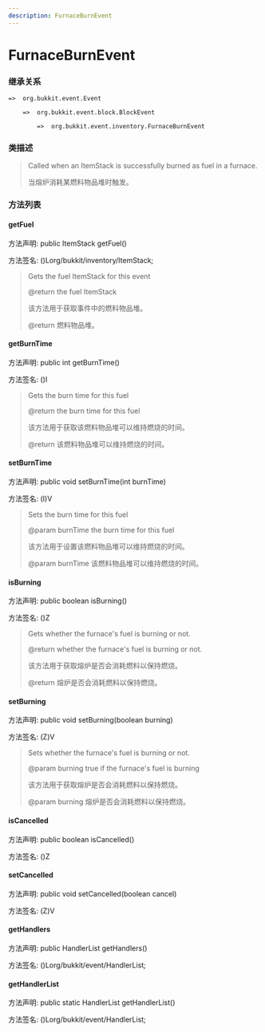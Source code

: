 ```yaml
---
description: FurnaceBurnEvent
---
```


# FurnaceBurnEvent

### 继承关系

    =>  org.bukkit.event.Event

        =>  org.bukkit.event.block.BlockEvent

            =>  org.bukkit.event.inventory.FurnaceBurnEvent

### 类描述

> Called when an ItemStack is successfully burned as fuel in a furnace.
>
>
> 
> 当熔炉消耗某燃料物品堆时触发。

### 方法列表

#### getFuel

方法声明: public ItemStack getFuel()

方法签名: ()Lorg/bukkit/inventory/ItemStack;

> Gets the fuel ItemStack for this event
>
> @return the fuel ItemStack
>
>
> 
> 该方法用于获取事件中的燃料物品堆。
>
> @return 燃料物品堆。

#### getBurnTime

方法声明: public int getBurnTime()

方法签名: ()I

> Gets the burn time for this fuel
>
> @return the burn time for this fuel
>
>
> 
> 该方法用于获取该燃料物品堆可以维持燃烧的时间。
>
> @return 该燃料物品堆可以维持燃烧的时间。

#### setBurnTime

方法声明: public void setBurnTime(int burnTime)

方法签名: (I)V

> Sets the burn time for this fuel
>
> @param burnTime the burn time for this fuel
>
>
> 
> 该方法用于设置该燃料物品堆可以维持燃烧的时间。
>
> @param burnTime 该燃料物品堆可以维持燃烧的时间。

#### isBurning

方法声明: public boolean isBurning()

方法签名: ()Z

> Gets whether the furnace's fuel is burning or not.
>
> @return whether the furnace's fuel is burning or not.
>
>
> 
> 该方法用于获取熔炉是否会消耗燃料以保持燃烧。
>
> @return 熔炉是否会消耗燃料以保持燃烧。

#### setBurning

方法声明: public void setBurning(boolean burning)

方法签名: (Z)V

> Sets whether the furnace's fuel is burning or not.
>
> @param burning true if the furnace's fuel is burning
>
>
> 
> 该方法用于获取熔炉是否会消耗燃料以保持燃烧。
>
> @param burning 熔炉是否会消耗燃料以保持燃烧。

#### isCancelled

方法声明: public boolean isCancelled()

方法签名: ()Z

#### setCancelled

方法声明: public void setCancelled(boolean cancel)

方法签名: (Z)V

#### getHandlers

方法声明: public HandlerList getHandlers()

方法签名: ()Lorg/bukkit/event/HandlerList;

#### getHandlerList

方法声明: public static HandlerList getHandlerList()

方法签名: ()Lorg/bukkit/event/HandlerList;